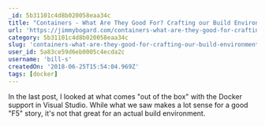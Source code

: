 ```yaml
---
_id: 5b31101c4d8b020058eaa34c
title: "Containers - What Are They Good For? Crafting our Build Environments"
url: 'https://jimmybogard.com/containers-what-are-they-good-for-crafting-our-build-environments/'
category: 5b31101c4d8b020058eaa34c
slug: 'containers-what-are-they-good-for-crafting-our-build-environments'
user_id: 5a83ce59d6eb0005c4ecda2c
username: 'bill-s'
createdOn: '2018-06-25T15:54:04.969Z'
tags: [docker]
---
```


In the last post, I looked at what comes "out of the box" with the Docker support in Visual Studio. While what we saw makes a lot sense for a good "F5" story, it's not that great for an actual build environment.


